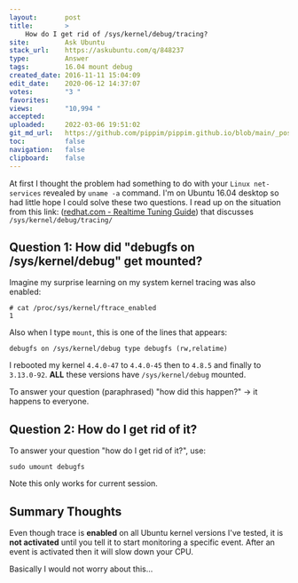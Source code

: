 ```yaml
---
layout:       post
title:        >
    How do I get rid of /sys/kernel/debug/tracing?
site:         Ask Ubuntu
stack_url:    https://askubuntu.com/q/848237
type:         Answer
tags:         16.04 mount debug
created_date: 2016-11-11 15:04:09
edit_date:    2020-06-12 14:37:07
votes:        "3 "
favorites:    
views:        "10,994 "
accepted:     
uploaded:     2022-03-06 19:51:02
git_md_url:   https://github.com/pippim/pippim.github.io/blob/main/_posts/2016/2016-11-11-How-do-I-get-rid-of-_sys_kernel_debug_tracing_.md
toc:          false
navigation:   false
clipboard:    false
---
```


At first I thought the problem had something to do with your `Linux net-services` revealed by `uname -a` command. I'm on Ubuntu 16.04 desktop so had little hope I could solve these two questions. I read up on the situation from this link: ([redhat.com - Realtime Tuning Guide][1]) that discusses `/sys/kernel/debug/tracing/`

## Question 1: How did "debugfs on /sys/kernel/debug" get mounted?

Imagine my surprise learning on my system kernel tracing was also enabled:

``` 
# cat /proc/sys/kernel/ftrace_enabled
1
```

Also when I type `mount`, this is one of the lines that appears:

``` 
debugfs on /sys/kernel/debug type debugfs (rw,relatime)
```

I rebooted my kernel `4.4.0-47` to `4.4.0-45` then to `4.8.5` and finally to `3.13.0-92`. **ALL** these versions have `/sys/kernel/debug` mounted.

To answer your question (paraphrased) "how did this happen?" -> it happens to everyone.

## Question 2: How do I get rid of it?

To answer your question "how do I get rid of it?", use:

``` 
sudo umount debugfs
```

Note this only works for current session.

## Summary Thoughts

Even though trace is **enabled** on all Ubuntu kernel versions I've tested, it is **not activated** until you tell it to start monitoring a specific event. After an event is activated then it will slow down your CPU.

Basically I would not worry about this...

  [1]: https://access.redhat.com/documentation/en-US/Red_Hat_Enterprise_MRG/1.3/html/Realtime_Tuning_Guide/sect-Realtime_Tuning_Guide-Realtime_Specific_Tuning-Using_the_ftrace_Utility_for_Tracing_Latencies.html
